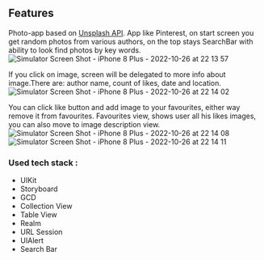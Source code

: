 ## Features

Photo-app based on [Unsplash API](https://unsplash.com/developers).
App like Pinterest, on start screen you get random photos from various authors, on the top stays SearchBar with ability to look find photos by key words.
![Simulator Screen Shot - iPhone 8 Plus - 2022-10-26 at 22 13 57](https://user-images.githubusercontent.com/80523182/198116254-394ad2e2-7935-4d5b-8f03-83eaea903712.png)

If you click on image, screen will be delegated to more info about image.There are: author name, count of likes, date and location. 
![Simulator Screen Shot - iPhone 8 Plus - 2022-10-26 at 22 14 02](https://user-images.githubusercontent.com/80523182/198116432-3dc22618-bc6b-4162-9850-6a2e030d3197.png)

You can click like button and add image to your favourites, either way remove it from favourites.
Favourites view, shows user all his likes images, you can also move to image description view.
![Simulator Screen Shot - iPhone 8 Plus - 2022-10-26 at 22 14 08](https://user-images.githubusercontent.com/80523182/198116479-c46a49e6-a0c2-4ffb-bbaf-490f8c53e5c0.png)
![Simulator Screen Shot - iPhone 8 Plus - 2022-10-26 at 22 14 11](https://user-images.githubusercontent.com/80523182/198116503-7f0216ce-a8dd-41ec-a8ea-a88e9999adfc.png)

### Used tech stack :
- UIKit
- Storyboard
- GCD
- Collection View
- Table View
- Realm
- URL Session
- UIAlert
- Search Bar

